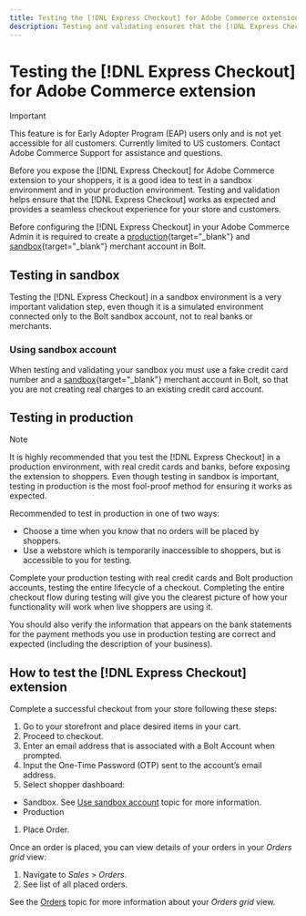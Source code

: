```yaml
---
title: Testing the [!DNL Express Checkout] for Adobe Commerce extension
description: Testing and validating ensures that the [!DNL Express Checkout] extension works as expected.
---
```


# Testing the [!DNL Express Checkout] for Adobe Commerce extension

>[!IMPORTANT]
>
> This feature is for Early Adopter Program (EAP) users only and is not yet accessible for all customers. Currently limited to US customers. Contact Adobe Commerce Support for assistance and questions.

Before you expose the [!DNL Express Checkout] for Adobe Commerce extension to your shoppers, it is a good idea to test in a sandbox environment and in your production environment. Testing and validation helps ensure that the [!DNL Express Checkout] works as expected and provides a seamless checkout experience for your store and customers.

Before configuring the [!DNL Express Checkout] in your Adobe Commerce Admin it is required to create a [production](https://merchant.bolt.com/register){target="_blank"} and [sandbox](https://merchant-sandbox.bolt.com/register){target="_blank"} merchant account in Bolt.

## Testing in sandbox

Testing the [!DNL Express Checkout] in a sandbox environment is a very important validation step, even though it is a simulated environment connected only to the Bolt sandbox account, not to real banks or merchants.

### Using sandbox account

When testing and validating your sandbox you must use a fake credit card number and a [sandbox](https://merchant-sandbox.bolt.com/register){target="_blank"} merchant account in Bolt, so that you are not creating real charges to an existing credit card account.

## Testing in production

>[!NOTE]
>
> It is highly recommended that you test the [!DNL Express Checkout] in a production environment, with real credit cards and banks, before exposing the extension to shoppers. Even though testing in sandbox is important, testing in production is the most fool-proof method for ensuring it works as expected.

Recommended to test in production in one of two ways:

- Choose a time when you know that no orders will be placed by shoppers.
- Use a webstore which is temporarily inaccessible to shoppers, but is accessible to you for testing.

Complete your production testing with real credit cards and Bolt production accounts, testing the entire lifecycle of a checkout. Completing the entire checkout flow during testing will give you the clearest picture of how your functionality will work when live shoppers are using it.

You should also verify the information that appears on the bank statements for the payment methods you use in production testing are correct and expected (including the description of your business).

## How to test the [!DNL Express Checkout] extension

Complete a successful checkout from your store following these steps:

1. Go to your storefront and place desired items in your cart.
1. Proceed to checkout.
1. Enter an email address that is associated with a Bolt Account when prompted.
1. Input the One-Time Password (OTP) sent to the account’s email address.
1. Select shopper dashboard:

- Sandbox. See [Use sandbox account](#use-sandbox-account) topic for more information.
- Production

1. Place Order.

Once an order is placed, you can view details of your orders in your _Orders grid_ view:

1. Navigate to *Sales* > *Orders*.
1. See list of all placed orders.

See the [Orders](https://docs.magento.com/user-guide/sales/orders.html) topic for more information about your _Orders grid_ view.

